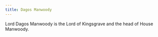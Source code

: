 ```yaml
---
title: Dagos Manwoody
---
```


Lord Dagos Manwoody is the Lord of Kingsgrave and the head of House Manwoody.


